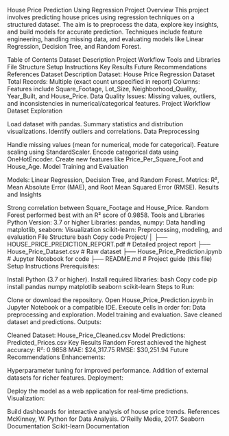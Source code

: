 House Price Prediction Using Regression
Project Overview
This project involves predicting house prices using regression techniques on a structured dataset. The aim is to preprocess the data, explore key insights, and build models for accurate prediction. Techniques include feature engineering, handling missing data, and evaluating models like Linear Regression, Decision Tree, and Random Forest.

Table of Contents
Dataset Description
Project Workflow
Tools and Libraries
File Structure
Setup Instructions
Key Results
Future Recommendations
References
Dataset Description
Dataset: House Price Regression Dataset
Total Records: Multiple (exact count unspecified in report)
Columns: Features include Square_Footage, Lot_Size, Neighborhood_Quality, Year_Built, and House_Price.
Data Quality Issues: Missing values, outliers, and inconsistencies in numerical/categorical features.
Project Workflow
Dataset Exploration

Load dataset with pandas.
Summary statistics and distribution visualizations.
Identify outliers and correlations.
Data Preprocessing

Handle missing values (mean for numerical, mode for categorical).
Feature scaling using StandardScaler.
Encode categorical data using OneHotEncoder.
Create new features like Price_Per_Square_Foot and House_Age.
Model Training and Evaluation

Models: Linear Regression, Decision Tree, and Random Forest.
Metrics: R², Mean Absolute Error (MAE), and Root Mean Squared Error (RMSE).
Results and Insights

Strong correlation between Square_Footage and House_Price.
Random Forest performed best with an R² score of 0.9858.
Tools and Libraries
Python Version: 3.7 or higher
Libraries:
pandas, numpy: Data handling
matplotlib, seaborn: Visualization
scikit-learn: Preprocessing, modeling, and evaluation
File Structure
bash
Copy code
Project/
│
├── HOUSE_PRICE_PREDICTION_REPORT.pdf  # Detailed project report
├── House_Price_Dataset.csv            # Raw dataset
├── House_Price_Prediction.ipynb       # Jupyter Notebook for code
├── README.md                          # Project guide (this file)
Setup Instructions
Prerequisites:

Install Python (3.7 or higher).
Install required libraries:
bash
Copy code
pip install pandas numpy matplotlib seaborn scikit-learn
Steps to Run:

Clone or download the repository.
Open House_Price_Prediction.ipynb in Jupyter Notebook or a compatible IDE.
Execute cells in order for:
Data preprocessing and exploration.
Model training and evaluation.
Save cleaned dataset and predictions.
Outputs:

Cleaned Dataset: House_Price_Cleaned.csv
Model Predictions: Predicted_Prices.csv
Key Results
Random Forest achieved the highest accuracy:
R²: 0.9858
MAE: $24,317.75
RMSE: $30,251.94
Future Recommendations
Enhancements:

Hyperparameter tuning for improved performance.
Addition of external datasets for richer features.
Deployment:

Deploy the model as a web application for real-time predictions.
Visualization:

Build dashboards for interactive analysis of house price trends.
References
McKinney, W. Python for Data Analysis. O'Reilly Media, 2017.
Seaborn Documentation
Scikit-learn Documentation